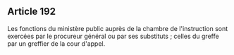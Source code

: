 Article 192
----
Les fonctions du ministère public auprès de la chambre de l'instruction sont
exercées par le procureur général ou par ses substituts ; celles du greffe par
un greffier de la cour d'appel.
